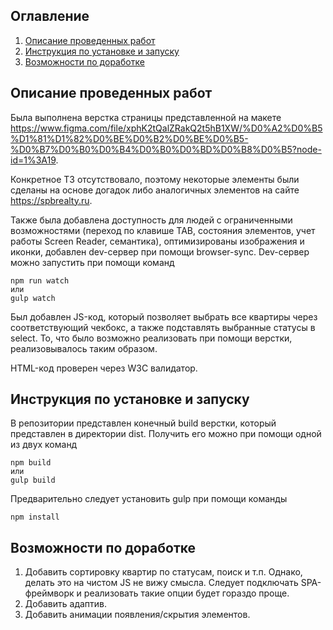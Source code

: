 ## Оглавление

1. [Описание проведенных работ](#Описание-проведенных-работ)
2. [Инструкция по установке и запуску](#Инструкция-по-установке-и-запуску)
3. [Возможности по доработке](#Возможности-по-доработке)

Описание проведенных работ
------------------------

Была выполнена верстка страницы представленной на макете https://www.figma.com/file/xphK2tQalZRakQ2t5hB1XW/%D0%A2%D0%B5%D1%81%D1%82%D0%BE%D0%B2%D0%BE%D0%B5-%D0%B7%D0%B0%D0%B4%D0%B0%D0%BD%D0%B8%D0%B5?node-id=1%3A19.

Конкретное ТЗ отсутствовало, поэтому некоторые элементы были сделаны на основе догадок либо аналогичных элементов на сайте https://spbrealty.ru.

Также была добавлена доступность для людей с ограниченными возможностями (переход по клавише TAB, состояния элементов, учет работы Screen Reader, семантика), оптимизированы изображения и иконки, добавлен dev-сервер при помощи browser-sync. Dev-сервер можно запустить при помощи команд
```
npm run watch
или
gulp watch
```

Был добавлен JS-код, который позволяет выбрать все квартиры через соответствующий чекбокс, а также подставлять выбранные статусы в select. То, что было возможно реализовать при помощи верстки, реализовывалось таким образом.

HTML-код проверен через W3C валидатор.

Инструкция по установке и запуску
---------------------------------

В репозитории представлен конечный build верстки, который представлен в директории dist. Получить его можно при помощи одной из двух команд
```
npm build
или
gulp build
```

Предварительно следует установить gulp при помощи команды
```
npm install
```

Возможности по доработке
------------------------

1. Добавить сортировку квартир по статусам, поиск и т.п. Однако, делать это на чистом JS не вижу смысла. Следует подключать SPA-фреймворк и реализовать такие опции будет гораздо проще.
2. Добавить адаптив.
3. Добавить анимации появления/скрытия элементов.



